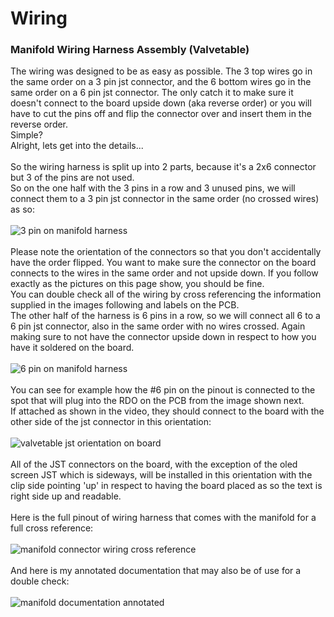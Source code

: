 # Wiring


### Manifold Wiring Harness Assembly (Valvetable)
The wiring was designed to be as easy as possible. The 3 top wires go in the same order on a 3 pin jst connector, and the 6 bottom wires go in the same order on a 6 pin jst connector. The only catch it to make sure it doesn't connect to the board upside down (aka reverse order) or you will have to cut the pins off and flip the connector over and insert them in the reverse order.<br>Simple?<br>Alright, lets get into the details...<br><br>
So the wiring harness is split up into 2 parts, because it's a 2x6 connector but 3 of the pins are not used.<br>
So on the one half with the 3 pins in a row and 3 unused pins, we will connect them to a 3 pin jst connector in the same order (no crossed wires) as so:<br>
<br>
![3 pin on manifold harness](/photos/esp32/ValvetableAndManifold/3pins.jpeg)<br>
<br>
Please note the orientation of the connectors so that you don't accidentally have the order flipped. You want to make sure the connector on the board connects to the wires in the same order and not upside down. If you follow exactly as the pictures on this page show, you should be fine.<br>
You can double check all of the wiring by cross referencing the information supplied in the images following and labels on the PCB.<br>
The other half of the harness is 6 pins in a row, so we will connect all 6 to a 6 pin jst connector, also in the same order with no wires crossed. Again making sure to not have the connector upside down in respect to how you have it soldered on the board.<br>
<br>
![6 pin on manifold harness](/photos/esp32/ValvetableAndManifold/6pins.jpeg)<br>
<br>
You can see for example how the #6 pin on the pinout is connected to the spot that will plug into the RDO on the PCB from the image shown next.<br>
If attached as shown in the video, they should connect to the board with the other side of the jst connector in this orientation:<br>
<br>
![valvetable jst orientation on board](/photos/esp32/ValvetableAndManifold/board_jst_placement.png)<br>
<br>
All of the JST connectors on the board, with the exception of the oled screen JST which is sideways, will be installed in this orientation with the clip side pointing 'up' in respect to having the board placed as so the text is right side up and readable.<br>
<br>
Here is the full pinout of wiring harness that comes with the manifold for a full cross reference:<br>
<br>
![manifold connector wiring cross reference](/photos/esp32/ValvetableAndManifold/pcb_valvetable_pinout.png)<br>
<br>
And here is my annotated documentation that may also be of use for a double check:<br>
<br>
![manifold documentation annotated](/photos/esp32/ValvetableAndManifold/ebay_manifold_diagram.png)<br>
<br>
